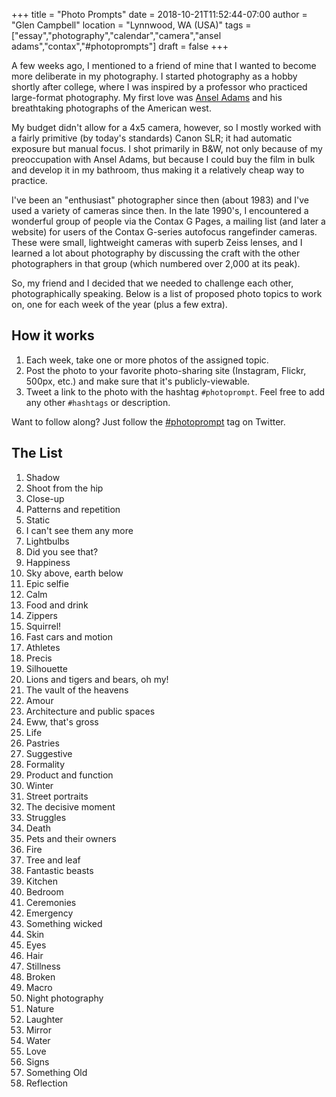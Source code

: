+++
title = "Photo Prompts"
date = 2018-10-21T11:52:44-07:00
author = "Glen Campbell"
location = "Lynnwood, WA (USA)"
tags = ["essay","photography","calendar","camera","ansel adams","contax","#photoprompts"]
draft = false
+++

A few weeks ago, I mentioned to a friend of mine that I wanted to become more 
deliberate in my photography. I started photography as a hobby shortly after
college, where I was inspired by a professor who practiced large-format
photography. My first love was
[Ansel Adams](https://en.wikipedia.org/wiki/Ansel_Adams)
and his breathtaking photographs of the American west. 

My budget didn't allow for a 4x5 camera, however, so I mostly worked with a
fairly primitive (by today's standards) Canon SLR; it had automatic exposure 
but manual focus. I shot primarily in B&W, not only because of my preoccupation
with Ansel Adams, but because I could buy the film in bulk and develop it in my
bathroom, thus making it a relatively cheap way to practice. 

I've been an "enthusiast" photographer since then (about 1983) and I've used
a variety of cameras since then. In the late 1990's, I encountered a wonderful
group of people via the Contax G Pages, a mailing list (and later a website)
for users of the Contax G-series autofocus rangefinder cameras. These were
small, lightweight cameras with superb Zeiss lenses, and I learned a lot about
photography by discussing the craft with the other photographers in that
group (which numbered over 2,000 at its peak).

So, my friend and I decided that we needed to challenge each other, 
photographically speaking.  Below is a list of proposed photo topics
to work on, one for each week of the year (plus a few extra). 

## How it works

1. Each week, take one or more photos of the assigned topic. 
1. Post the photo to your favorite photo-sharing site (Instagram, Flickr, 500px, etc.) and make sure that it's publicly-viewable. 
1. Tweet a link to the photo with the hashtag `#photoprompt`. Feel free to add any other `#hashtags` or description. 

Want to follow along? Just follow the 
[#photoprompt](https://twitter.com/search?q=%23photoprompt)
tag on Twitter. 

## The List

1. Shadow
1. Shoot from the hip
1. Close-up
1. Patterns and repetition
1. Static 
1. I can't see them any more
1. Lightbulbs
1. Did you see that? 
1. Happiness
1. Sky above, earth below
1. Epic selfie
1. Calm
1. Food and drink
1. Zippers
1. Squirrel!
1. Fast cars and motion
1. Athletes 
1. Precis
1. Silhouette
1. Lions and tigers and bears, oh my!
1. The vault of the heavens
1. Amour
1. Architecture and public spaces
1. Eww, that's gross
1. Life
1. Pastries
1. Suggestive
1. Formality
1. Product and function
1. Winter
1. Street portraits
1. The decisive moment
1. Struggles
1. Death
1. Pets and their owners
1. Fire
1. Tree and leaf
1. Fantastic beasts
1. Kitchen
1. Bedroom
1. Ceremonies
1. Emergency
1. Something wicked
1. Skin
1. Eyes
1. Hair
1. Stillness
1. Broken
1. Macro
1. Night photography
1. Nature
1. Laughter
1. Mirror
1. Water
1. Love
1. Signs
1. Something Old
1. Reflection

